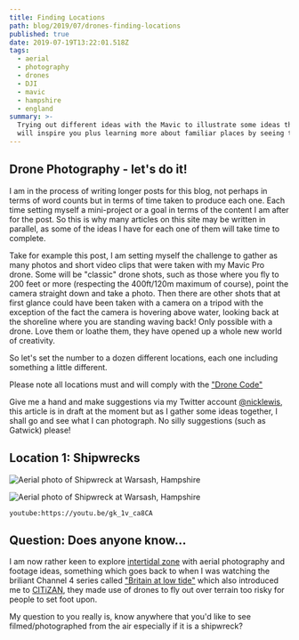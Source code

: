 ```yaml
---
title: Finding Locations
path: blog/2019/07/drones-finding-locations
published: true
date: 2019-07-19T13:22:01.518Z
tags:
  - aerial
  - photography
  - drones
  - DJI
  - mavic
  - hampshire
  - england
summary: >-
  Trying out different ideas with the Mavic to illustrate some ideas that I hope
  will inspire you plus learning more about familiar places by seeing them in a different way
---
```

## Drone Photography - let's do it!

I am in the process of writing longer posts for this blog, not perhaps in terms of word counts but in terms of time taken to produce each one. Each time setting myself a mini-project or a goal in terms of the content I am after for the post. So this is why many articles on this site may be written in parallel, as some of the ideas I have for each one of them will take time to complete.

Take for example this post, I am setting myself the challenge to gather as many photos and short video clips that were taken with my Mavic Pro drone. Some will be "classic" drone shots, such as those where you fly to 200 feet or more (respecting the 400ft/120m maximum of course), point the camera straight down and take a photo. Then there are other shots that at first glance could have been taken with a camera on a tripod with the exception of the fact the camera is hovering above water, looking back at the shoreline where you are standing waving back! Only possible with a drone. Love them or loathe them, they have opened up a whole new world of creativity.

So let's set the number to a dozen different locations, each one including something a little different. 

Please note all locations must and will comply with the ["Drone Code"](https://dronesafe.uk/drone-code/)

Give me a hand and make suggestions via my Twitter account [@nicklewis](https://twitter.com/nicklewis), this article is in draft at the moment but as I gather some ideas together, I shall go and see what I can photograph. No silly suggestions (such as Gatwick) please!

## Location 1: Shipwrecks

![Aerial photo of Shipwreck at Warsash, Hampshire](/images/uploads/dji_0002.jpeg "Aerial photo of Shipwreck at Warsash, Hampshire (original photo)")

![Aerial photo of Shipwreck at Warsash, Hampshire](/images/uploads/dji_0002-2.jpeg "Aerial photo of Shipwreck at Warsash, Hampshire (cropped photo)")

`youtube:https://youtu.be/gk_1v_ca8CA`

## Question: Does anyone know...
I am now rather keen to explore [intertidal zone](https://en.wikipedia.org/wiki/Intertidal_zone) with aerial photography and footage ideas, something which goes back to when I was watching the briliant Channel 4 series called ["Britain at low tide"](https://www.channel4.com/programmes/britain-at-low-tide) which also introduced me to [CITiZAN](https://www.citizan.org.uk/), they made use of drones to fly out over terrain too risky for people to set foot upon.

My question to you really is, know anywhere that you'd like to see filmed/photographed from the air especially if it is a shipwreck?

